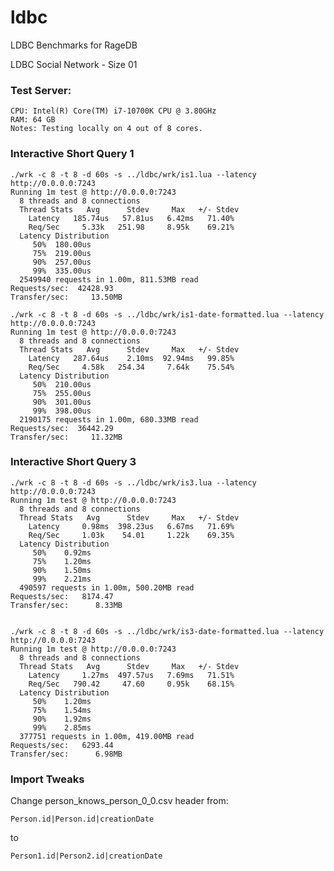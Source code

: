 # ldbc
LDBC Benchmarks for RageDB


LDBC Social Network - Size 01


### Test Server:

	CPU: Intel(R) Core(TM) i7-10700K CPU @ 3.80GHz
    RAM: 64 GB
	Notes: Testing locally on 4 out of 8 cores.

### Interactive Short Query 1

	./wrk -c 8 -t 8 -d 60s -s ../ldbc/wrk/is1.lua --latency http://0.0.0.0:7243
	Running 1m test @ http://0.0.0.0:7243
	  8 threads and 8 connections
	  Thread Stats   Avg      Stdev     Max   +/- Stdev
	    Latency   185.74us   57.81us   6.42ms   71.40%
	    Req/Sec     5.33k   251.98     8.95k    69.21%
	  Latency Distribution
	     50%  180.00us
	     75%  219.00us
	     90%  257.00us
	     99%  335.00us
	  2549940 requests in 1.00m, 811.53MB read
	Requests/sec:  42428.93
	Transfer/sec:     13.50MB

	./wrk -c 8 -t 8 -d 60s -s ../ldbc/wrk/is1-date-formatted.lua --latency http://0.0.0.0:7243
	Running 1m test @ http://0.0.0.0:7243
	  8 threads and 8 connections
	  Thread Stats   Avg      Stdev     Max   +/- Stdev
	    Latency   287.64us    2.10ms  92.94ms   99.85%
	    Req/Sec     4.58k   254.34     7.64k    75.54%
	  Latency Distribution
	     50%  210.00us
	     75%  255.00us
	     90%  301.00us
	     99%  398.00us
	  2190175 requests in 1.00m, 680.33MB read
	Requests/sec:  36442.29
	Transfer/sec:     11.32MB


### Interactive Short Query 3

	./wrk -c 8 -t 8 -d 60s -s ../ldbc/wrk/is3.lua --latency http://0.0.0.0:7243
	Running 1m test @ http://0.0.0.0:7243
	  8 threads and 8 connections
	  Thread Stats   Avg      Stdev     Max   +/- Stdev
	    Latency     0.98ms  398.23us   6.67ms   71.69%
	    Req/Sec     1.03k    54.01     1.22k    69.35%
	  Latency Distribution
	     50%    0.92ms
	     75%    1.20ms
	     90%    1.50ms
	     99%    2.21ms
	  490597 requests in 1.00m, 500.20MB read
	Requests/sec:   8174.47
	Transfer/sec:      8.33MB


	./wrk -c 8 -t 8 -d 60s -s ../ldbc/wrk/is3-date-formatted.lua --latency http://0.0.0.0:7243
	Running 1m test @ http://0.0.0.0:7243
	  8 threads and 8 connections
	  Thread Stats   Avg      Stdev     Max   +/- Stdev
	    Latency     1.27ms  497.57us   7.69ms   71.51%
	    Req/Sec   790.42     47.60     0.95k    68.15%
	  Latency Distribution
	     50%    1.20ms
	     75%    1.54ms
	     90%    1.92ms
	     99%    2.85ms
	  377751 requests in 1.00m, 419.00MB read
	Requests/sec:   6293.44
	Transfer/sec:      6.98MB


### Import Tweaks

Change person_knows_person_0_0.csv header from:

	Person.id|Person.id|creationDate

to

	Person1.id|Person2.id|creationDate

